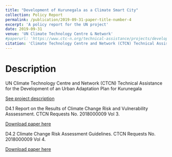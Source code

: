 ```yaml
---
title: "Development of Kurunegala as a Climate Smart City"
collection: Policy Report
permalink: /publication/2019-09-31-paper-title-number-4
excerpt: 'A policy report for the UN project'
date: 2019-09-31
venue: 'UN Climate Technology Centre & Network'
#paperurl: 'https://www.ctc-n.org/technical-assistance/projects/development-kurunegala-climate-smart-city'
citation: 'Climate Technology Centre and Network (CTCN) Technical Assistance for the Development of an Urban Adaptation Plan for Kurunegala Project'
---
```



Description
======
UN Climate Technology Centre and Network (CTCN) Technical Assistance for the Development of an Urban Adaptation Plan for Kurunegala 

[See project description](https://www.ctc-n.org/technical-assistance/projects/development-kurunegala-climate-smart-city)


D4.1 Report on the Results of Climate Change Risk and Vulnerability Asssessment. CTCN Requests No. 2018000009 Vol 3. 

[Download paper here](https://www.ctc-n.org/system/files/dossier/3b/D4.1%20Report%20on%20the%20result%20of%20climate%20change%20risk%20and%20vulnerability%20assessment.pdf)


D4.2 Climate Change Risk Assessment Guidelines. CTCN Requests No. 2018000009 Vol 4. 

[Download paper here](https://www.ctc-n.org/system/files/dossier/3b/D4.2%20Climate%20change%20risk%20assessment%20guidelines.pdf)


